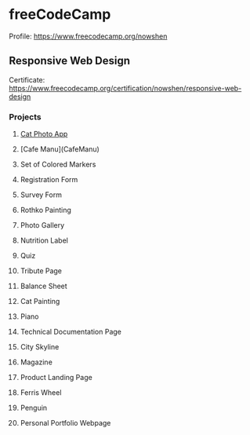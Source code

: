 # freeCodeCamp

Profile: https://www.freecodecamp.org/nowshen

## Responsive Web Design

Certificate: https://www.freecodecamp.org/certification/nowshen/responsive-web-design

### Projects

1. [Cat Photo App](https://github.com/nowshen-khan/fcc-responsive-web-design/tree/main/Cat%20Photo%20App)
2. [Cafe Manu](CafeManu\)
3. Set of Colored Markers
4. Registration Form
5. Survey Form

6. Rothko Painting
7. Photo Gallery
8. Nutrition Label
9. Quiz
10. Tribute Page

11. Balance Sheet
12. Cat Painting
13. Piano
14. Technical Documentation Page

15. City Skyline
16. Magazine
17. Product Landing Page

18. Ferris Wheel
19. Penguin
20. Personal Portfolio Webpage
